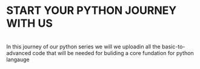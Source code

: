 # START YOUR PYTHON JOURNEY WITH US
<br>
In this journey of our python series we will we uploadin all the basic-to-advanced code that will be needed for buliding a core fundation for python langauge
